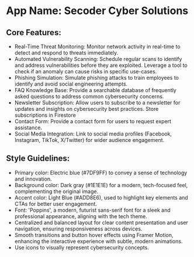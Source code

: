 # **App Name**: Secoder Cyber Solutions

## Core Features:

- Real-Time Threat Monitoring: Monitor network activity in real-time to detect and respond to threats immediately.
- Automated Vulnerability Scanning: Schedule regular scans to identify and address vulnerabilities before they are exploited. Leverage a tool to check if an anomaly can cause risks in specific use-cases.
- Phishing Simulation: Simulate phishing attacks to train employees to identify and avoid social engineering attempts.
- FAQ Knowledge Base: Provide a searchable database of frequently asked questions to address common cybersecurity concerns.
- Newsletter Subscription: Allow users to subscribe to a newsletter for updates and insights on cybersecurity best practices. Store subscriptions in Firestore
- Contact Form: Provide a contact form for users to request expert assistance.
- Social Media Integration: Link to social media profiles (Facebook, Instagram, TikTok, X/Twitter) for wider audience engagement.

## Style Guidelines:

- Primary color: Electric blue (#7DF9FF) to convey a sense of technology and innovation.
- Background color: Dark gray (#1E1E1E) for a modern, tech-focused feel, complementing the original image.
- Accent color: Light Blue (#ADD8E6), used to highlight key elements and CTAs for better user engagement.
- Font: 'Poppins', a modern, futurist sans-serif font for a sleek and professional appearance, aligning with the tech theme.
- Centralized and balanced layout for clear content presentation and user navigation, ensuring responsiveness across devices.
- Smooth transitions and button hover effects using Framer Motion, enhancing the interactive experience with subtle, modern animations.
- Use icons to visually represent cybersecurity concepts.